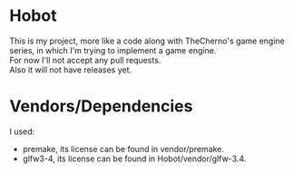 # Hobot
This is my project, more like a code along with TheCherno's game engine series, in which I'm trying to implement a game engine.  
For now I'll not accept any pull requests.  
Also it will not have releases yet.

# Vendors/Dependencies
I used:
* premake, its license can be found in vendor/premake.
* glfw3-4, its license can be found in Hobot/vendor/glfw-3.4.  
